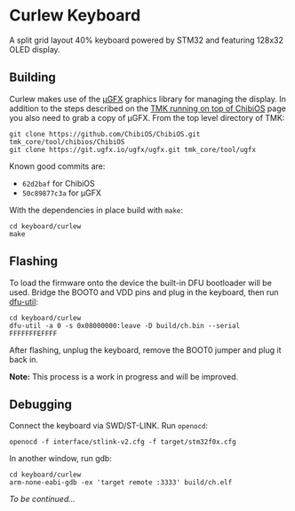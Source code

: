 Curlew Keyboard
===============

A split grid layout 40% keyboard powered by STM32 and featuring 128x32 OLED display.

Building
--------

Curlew makes use of the [µGFX] graphics library for managing the display. In
addition to the steps described on the
[TMK running on top of ChibiOS][tmk-chibios]
page you also need to grab a copy of µGFX. From the top level directory of TMK:

    git clone https://github.com/ChibiOS/ChibiOS.git tmk_core/tool/chibios/ChibiOS
    git clone https://git.ugfx.io/ugfx/ugfx.git tmk_core/tool/ugfx

Known good commits are:

* `62d2baf` for ChibiOS
* `50c89877c3a` for µGFX

[µGFX]: http://ugfx.io/
[tmk-chibios]: https://github.com/tmk/tmk_keyboard/blob/master/tmk_core/protocol/chibios/README.md

With the dependencies in place build with `make`:

    cd keyboard/curlew
    make

Flashing
--------

To load the firmware onto the device the built-in DFU bootloader will be used. Bridge the
BOOT0 and VDD pins and plug in the keyboard, then run [dfu-util]:

    cd keyboard/curlew
    dfu-util -a 0 -s 0x08000000:leave -D build/ch.bin --serial FFFFFFFEFFFF

[dfu-util]: http://dfu-util.sourceforge.net

After flashing, unplug the keyboard, remove the BOOT0 jumper and plug it back in.

**Note:** This process is a work in progress and will be improved.

Debugging
---------

Connect the keyboard via SWD/ST-LINK. Run `openocd`:

    openocd -f interface/stlink-v2.cfg -f target/stm32f0x.cfg

In another window, run gdb:

    cd keyboard/curlew
    arm-none-eabi-gdb -ex 'target remote :3333' build/ch.elf

_To be continued..._
